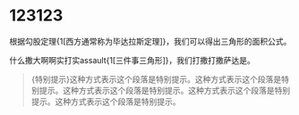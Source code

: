 # 123123

根据勾股定理{1[西方通常称为毕达拉斯定理]}，我们可以得出三角形的面积公式。

什么撒大啊啊实打实assault{1[三件事三角形]}，我们打撒打撒萨达是。

>{特别提示}这种方式表示这个段落是特别提示。这种方式表示这个段落是特别提示。这种方式表示这个段落是特别提示。这种方式表示这个段落是特别提示。这种方式表示这个段落是特别提示。
